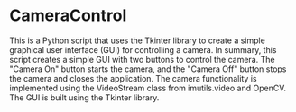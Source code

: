 # CameraControl

This is a Python script that uses the Tkinter library to create a simple graphical user interface (GUI) for controlling a camera. 
In summary, this script creates a simple GUI with two buttons to control the camera. The "Camera On" button starts the camera, and the "Camera Off" button stops the camera and closes the application. The camera functionality is implemented using the VideoStream class from imutils.video and OpenCV. The GUI is built using the Tkinter library.
